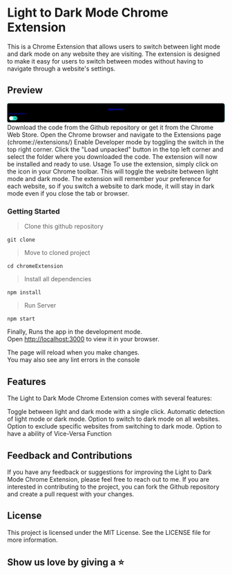 # Light to Dark Mode Chrome Extension
This is a Chrome Extension that allows users to switch between light mode and dark mode on any website they are visiting. The extension is designed to make it easy for users to switch between modes without having to navigate through a website's settings.


## Preview

![Alt text](ext.jpg)
Download the code from the Github repository or get it from the Chrome Web Store.
Open the Chrome browser and navigate to the Extensions page (chrome://extensions/)
Enable Developer mode by toggling the switch in the top right corner.
Click the "Load unpacked" button in the top left corner and select the folder where you downloaded the code.
The extension will now be installed and ready to use.
Usage
To use the extension, simply click on the icon in your Chrome toolbar. This will toggle the website between light mode and dark mode. The extension will remember your preference for each website, so if you switch a website to dark mode, it will stay in dark mode even if you close the tab or browser.

### Getting Started
> Clone this github repository
```
git clone  
 ```
> Move to cloned project
```
cd chromeExtension
 ```
> Install all dependencies
```
npm install
 ```
 > Run Server
```
npm start
 ```
Finally,
Runs the app in the development mode.\
Open [http://localhost:3000](http://localhost:3000) to view it in your browser.

The page will reload when you make changes.\
You may also see any lint errors in the console

## Features
The Light to Dark Mode Chrome Extension comes with several features:

Toggle between light and dark mode with a single click.
Automatic detection of light mode or dark mode.
Option to switch to dark mode on all websites.
Option to exclude specific websites from switching to dark mode.
Option to have a ability of Vice-Versa Function

## Feedback and Contributions
If you have any feedback or suggestions for improving the Light to Dark Mode Chrome Extension, please feel free to reach out to me. If you are interested in contributing to the project, you can fork the Github repository and create a pull request with your changes.

## License
This project is licensed under the MIT License. See the LICENSE file for more information.

## Show us love by giving a ⭐


